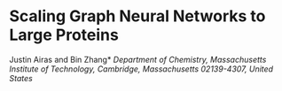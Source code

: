 # Scaling Graph Neural Networks to Large Proteins
Justin Airas and Bin Zhang&ast;
*Department of Chemistry, Massachusetts Institute of Technology, Cambridge, Massachusetts 02139-4307, United States*
